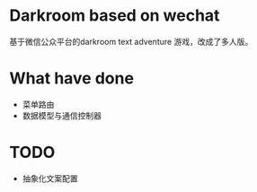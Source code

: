Darkroom based on wechat
======

基于微信公众平台的darkroom text adventure 游戏，改成了多人版。

What have done
======

- 菜单路由
- 数据模型与通信控制器

TODO
======

- 抽象化文案配置 
